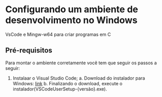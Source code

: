 # Configurando um ambiente de desenvolvimento no Windows
VsCode e Mingw-w64 para criar programas em C

## Pré-requisitos
Para montar o ambiente corretamente você tem que seguir os passos a seguir: 

1. Instalaar o Visual Studio Code; 
	a. Download do instalador para Windows: [link](https://go.microsoft.com/fwlink/?LinkID=534107)
	b. Finalizando o download, execute o instalador(VSCodeUserSetup-{versão}.exe).

